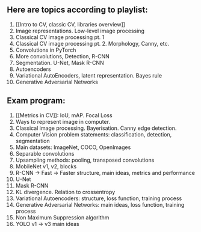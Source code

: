 ## Here are topics according to playlist:
1. [[Intro to CV, classic CV, libraries overview]]
2. Image representations. Low-level image processing 
3. Classical CV image processing pt. 1 
4. Classical CV image processing pt. 2. Morphology, Canny, etc. 
5. Convolutions in PyTorch 
6. More convolutions, Detection, R-CNN 
7. Segmentation. U-Net, Mask R-CNN 
8. Autoencoders 
9. Variational AutoEncoders, latent representation. Bayes rule 
10. Generative Adversarial Networks 

## Exam program: 
1. [[Metrics in CV]]: IoU, mAP. Focal Loss 
2. Ways to represent image in computer. 
3. Classical image processing. Bayerisation. Canny edge detection. 
4. Computer Vision problem statements: classification, detection, segmentation 
5. Main datasets: ImageNet, COCO, OpenImages 
6. Separable convolutions 
7. Upsampling methods: pooling, transposed convolutions 
8. MobileNet v1, v2, blocks 
9. R-CNN -> Fast -> Faster structure, main ideas, metrics and performance 
10. U-Net 
11. Mask R-CNN 
12. KL divergence. Relation to crossentropy 
13. Variational Autoencoders: structure, loss function, training process 
14. Generative Adversarial Networks: main ideas, loss function, training process 
15. Non Maximum Suppression algorithm 
16. YOLO v1 -> v3 main ideas